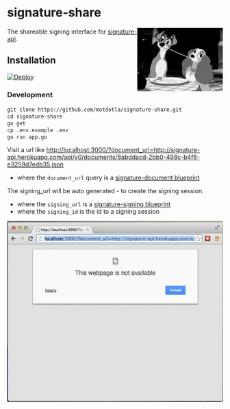 # signature-share

<img src="https://raw.githubusercontent.com/motdotla/signature-share/master/signature-share.gif" alt="signature-share" align="right" width="200" />

The shareable signing interface for [signature-api](https://github.com/motdotla/signature-api). 


## Installation

[![Deploy](https://www.herokucdn.com/deploy/button.png)](https://heroku.com/deploy)

### Development

```
git clone https://github.com/motdotla/signature-share.git
cd signature-share
go get 
cp .env.example .env
go run app.go
```

Visit a url like <http://localhost:3000/?document_url=http://signature-api.herokuapp.com/api/v0/documents/8abddacd-2bb0-498c-b4f6-e3259d7edb35.json> 
* where the `document_url` query is a [signature-document blueprint](https://github.com/motdotla/signature-document#signature-document-blueprint)

The signing_url will be auto generated - to create the signing session.

* where the `signing_url` is a [signature-signing blueprint](https://github.com/motdotla/signature-signing#signature-signing-blueprint)
* where the `signing_id` is the id to a signing session

<img src="https://raw.githubusercontent.com/motdotla/signature-share/master/signature-share-0.gif" alt="signature-share-0" />
